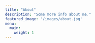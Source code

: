 ```yaml
---
title: "About"
description: "Some more info about me."
featured_image: '/images/about.jpg'
menu: 
  main:
    weight: 1
---
```

